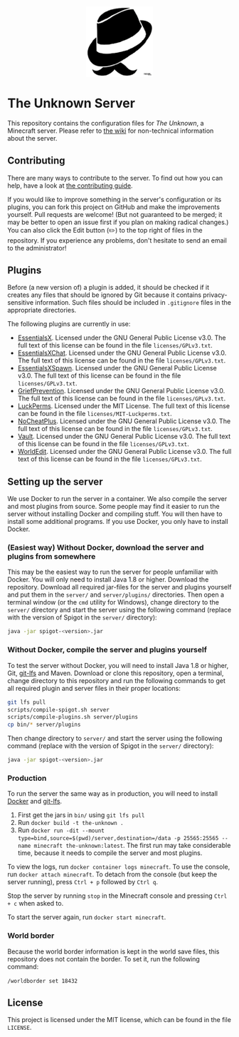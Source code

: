 <p align="center"><img src="logo.jpg" alt="Logo" width="150px"></p>

# The Unknown Server

This repository contains the configuration files for *The Unknown*, a Minecraft server. Please refer to [the wiki](https://github.com/The-Unknown-Minecraft/The-Unknown-Server/wiki) for non-technical information about the server.

## Contributing

There are many ways to contribute to the server. To find out how you can help, have a look at [the contributing guide](https://github.com/The-Unknown-Minecraft/The-Unknown-Server/wiki/Contributing).

If you would like to improve something in the server's configuration or its plugins, you can fork this project on GitHub and make the improvements yourself. Pull requests are welcome! (But not guaranteed to be merged; it may be better to open an issue first if you plan on making radical changes.) You can also click the Edit button (:pencil2:) to the top right of files in the repository. If you experience any problems, don't hesitate to send an email to the administrator!

## Plugins

Before (a new version of) a plugin is added, it should be checked if it creates any files that should be ignored by Git because it contains privacy-sensitive information. Such files should be included in `.gitignore` files in the appropriate directories.

The following plugins are currently in use:

- [EssentialsX](https://ci.drtshock.net/job/EssentialsX/). Licensed under the GNU General Public License v3.0. The full text of this license can be found in the file `licenses/GPLv3.txt`.
- [EssentialsXChat](https://ci.drtshock.net/job/EssentialsX/). Licensed under the GNU General Public License v3.0. The full text of this license can be found in the file `licenses/GPLv3.txt`.
- [EssentialsXSpawn](https://ci.drtshock.net/job/EssentialsX/). Licensed under the GNU General Public License v3.0. The full text of this license can be found in the file `licenses/GPLv3.txt`.
- [GriefPrevention](https://www.spigotmc.org/resources/griefprevention.1884/). Licensed under the GNU General Public License v3.0. The full text of this license can be found in the file `licenses/GPLv3.txt`.
- [LuckPerms](https://www.spigotmc.org/resources/luckperms-an-advanced-permissions-plugin.28140/). Licensed under the MIT License. The full text of this license can be found in the file `licenses/MIT-Luckperms.txt`.
- [NoCheatPlus](https://github.com/NoCheatPlus/Docs/wiki/Notable-Builds). Licensed under the GNU General Public License v3.0. The full text of this license can be found in the file `licenses/GPLv3.txt`.
- [Vault](http://dev.bukkit.org/bukkit-plugins/vault/). Licensed under the GNU General Public License v3.0. The full text of this license can be found in the file `licenses/GPLv3.txt`.
- [WorldEdit](http://builds.enginehub.org/). Licensed under the GNU General Public License v3.0. The full text of this license can be found in the file `licenses/GPLv3.txt`.

## Setting up the server

We use Docker to run the server in a container. We also compile the server and most plugins from source. Some people may find it easier to run the server without installing Docker and compiling stuff. You will then have to install some additional programs. If you use Docker, you only have to install Docker.

### (Easiest way) Without Docker, download the server and plugins from somewhere

This may be the easiest way to run the server for people unfamiliar with Docker. You will only need to install Java 1.8 or higher. Download the repository. Download all required jar-files for the server and plugins yourself and put them in the `server/` and `server/plugins/` directories. Then open a terminal window (or the `cmd` utility for Windows), change directory to the `server/` directory and start the server using the following command (replace <version> with the version of Spigot in the `server/` directory):

```bash
java -jar spigot-<version>.jar
```

### Without Docker, compile the server and plugins yourself

To test the server without Docker, you will need to install Java 1.8 or higher, Git, [git-lfs](https://git-lfs.github.com/) and Maven. Download or clone this repository, open a terminal, change directory to this repository and run the following commands to get all required plugin and server files in their proper locations:

```bash
git lfs pull
scripts/compile-spigot.sh server
scripts/compile-plugins.sh server/plugins
cp bin/* server/plugins
```

Then change directory to `server/` and start the server using the following command (replace <version> with the version of Spigot in the `server/` directory):

```bash
java -jar spigot-<version>.jar
```

### Production

To run the server the same way as in production, you will need to install [Docker](https://www.docker.com) and [git-lfs](https://git-lfs.github.com/).

1. First get the jars in `bin/` using `git lfs pull`
1. Run `docker build -t the-unknown .`
1. Run `docker run -dit --mount type=bind,source=$(pwd)/server,destination=/data -p 25565:25565 --name minecraft the-unknown:latest`. The first run may take considerable time, because it needs to compile the server and most plugins.

To view the logs, run `docker container logs minecraft`. To use the console, run `docker attach minecraft`. To detach from the console (but keep the server running), press `Ctrl + p` followed by `Ctrl q`.

Stop the server by running `stop` in the Minecraft console and pressing `Ctrl + c` when asked to.

To start the server again, run `docker start minecraft`.

### World border

Because the world border information is kept in the world save files, this repository does not contain the border. To set it, run the following command:

`/worldborder set 18432`

## License

This project is licensed under the MIT license, which can be found in the file `LICENSE`.

